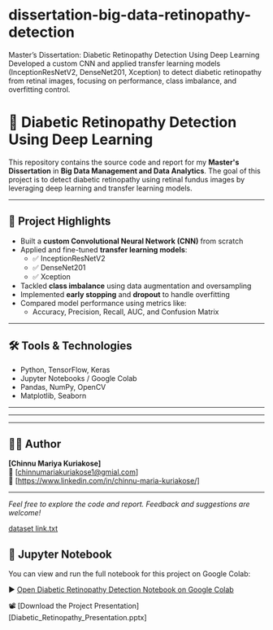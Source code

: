 # dissertation-big-data-retinopathy-detection
Master’s Dissertation: Diabetic Retinopathy Detection Using Deep Learning Developed a custom CNN and applied transfer learning models (InceptionResNetV2, DenseNet201, Xception) to detect diabetic retinopathy from retinal images, focusing on performance, class imbalance, and overfitting control.
# 🧠 Diabetic Retinopathy Detection Using Deep Learning

This repository contains the source code and report for my **Master's Dissertation** in **Big Data Management and Data Analytics**. The goal of this project is to detect diabetic retinopathy using retinal fundus images by leveraging deep learning and transfer learning models.

---

## 📌 Project Highlights

- Built a **custom Convolutional Neural Network (CNN)** from scratch
- Applied and fine-tuned **transfer learning models**:
  - ✅ InceptionResNetV2  
  - ✅ DenseNet201  
  - ✅ Xception
- Tackled **class imbalance** using data augmentation and oversampling
- Implemented **early stopping** and **dropout** to handle overfitting
- Compared model performance using metrics like:
  - Accuracy, Precision, Recall, AUC, and Confusion Matrix

---

## 🛠️ Tools & Technologies

- Python, TensorFlow, Keras
- Jupyter Notebooks / Google Colab
- Pandas, NumPy, OpenCV
- Matplotlib, Seaborn

---

---

---

## 👩‍💻 Author

**[Chinnu Mariya Kuriakose]**  
📧 [chinnumariakuriakose1@gmial.com]  
🔗 [https://www.linkedin.com/in/chinnu-maria-kuriakose/]

---

*Feel free to explore the code and report. Feedback and suggestions are welcome!*


[dataset link.txt](https://github.com/user-attachments/files/21141543/dataset.link.txt)

## 📓 Jupyter Notebook

You can view and run the full notebook for this project on Google Colab:

▶️ [Open Diabetic Retinopathy Detection Notebook on Google Colab](https://colab.research.google.com/drive/1YR3aLiD8rtyLXgxnWT9m2zCndH30SQxN?usp=sharing)

📽️ [Download the Project Presentation][Diabetic_Retinopathy_Presentation.pptx]


